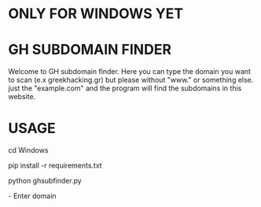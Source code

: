 <h1> ONLY FOR WINDOWS YET</h1>


<h1>GH SUBDOMAIN FINDER</h1>

<p>Welcome to GH subdomain finder. Here you can type the domain you want to scan (e.x greekhacking.gr) but please without "www." or something else.
  just the "example.com" and the program will find the subdomains in this website.</p>
  
# USAGE

cd Windows
<p>pip install -r requirements.txt</p>
<p>python ghsubfinder.py</p>
<p>- Enter domain</p>

